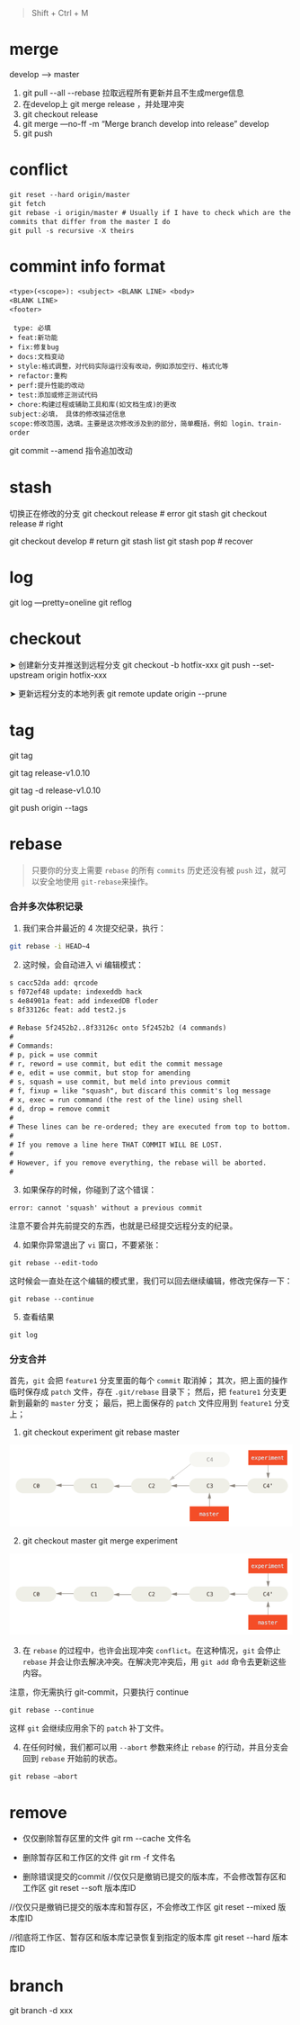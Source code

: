 > Shift + Ctrl + M

# merge

develop --> master
1. git pull --all --rebase   拉取远程所有更新并且不生成merge信息
2. 在develop上 git merge release ，并处理冲突
3. git checkout release
4. git merge —no-ff -m “Merge branch develop into release” develop
5. git push

# conflict
```
git reset --hard origin/master
git fetch
git rebase -i origin/master # Usually if I have to check which are the commits that differ from the master I do
git pull -s recursive -X theirs
```



# commint info format
```
<type>(<scope>): <subject> <BLANK LINE> <body>
<BLANK LINE>
<footer>

 type: 必填
➤ feat:新功能
➤ fix:修复bug
➤ docs:文档变动
➤ style:格式调整，对代码实际运行没有改动，例如添加空行、格式化等
➤ refactor:重构
➤ perf:提升性能的改动
➤ test:添加或修正测试代码
➤ chore:构建过程或辅助工具和库(如文档生成)的更改
subject:必填， 具体的修改描述信息
scope:修改范围，选填。主要是这次修改涉及到的部分，简单概括，例如 login、train-order
```
git commit --amend 指令追加改动

# stash
切换正在修改的分支
git checkout release  # error
git stash
git checkout release  # right

git checkout develop  # return
git stash list
git stash pop  # recover

# log
git log —pretty=oneline
git reflog

# checkout
➤ 创建新分支并推送到远程分支
git checkout -b hotfix-xxx
git push --set-upstream origin hotfix-xxx

➤ 更新远程分支的本地列表
git remote update origin --prune

# tag
git tag

git tag  release-v1.0.10

git tag -d  release-v1.0.10

git push origin --tags
# rebase

> 只要你的分支上需要 `rebase` 的所有 `commits` 历史还没有被 `push` 过，就可以安全地使用 `git-rebase`来操作。

### 合并多次体积记录

1. 我们来合并最近的 4 次提交纪录，执行：

```bash
git rebase -i HEAD~4
```

2. 这时候，会自动进入 vi 编辑模式：

```
s cacc52da add: qrcode
s f072ef48 update: indexeddb hack
s 4e84901a feat: add indexedDB floder
s 8f33126c feat: add test2.js

# Rebase 5f2452b2..8f33126c onto 5f2452b2 (4 commands)
#
# Commands:
# p, pick = use commit
# r, reword = use commit, but edit the commit message
# e, edit = use commit, but stop for amending
# s, squash = use commit, but meld into previous commit
# f, fixup = like "squash", but discard this commit's log message
# x, exec = run command (the rest of the line) using shell
# d, drop = remove commit
#
# These lines can be re-ordered; they are executed from top to bottom.
#
# If you remove a line here THAT COMMIT WILL BE LOST.
#
# However, if you remove everything, the rebase will be aborted.
#
```

3. 如果保存的时候，你碰到了这个错误：

```
error: cannot 'squash' without a previous commit
```

注意不要合并先前提交的东西，也就是已经提交远程分支的纪录。

4. 如果你异常退出了 `vi` 窗口，不要紧张：

```
git rebase --edit-todo
```



这时候会一直处在这个编辑的模式里，我们可以回去继续编辑，修改完保存一下：

```
git rebase --continue
```



5. 查看结果

```
git log
```

### 分支合并

首先，`git` 会把 `feature1` 分支里面的每个 `commit` 取消掉；
其次，把上面的操作临时保存成 `patch` 文件，存在 `.git/rebase` 目录下；
然后，把 `feature1` 分支更新到最新的 `master` 分支；
最后，把上面保存的 `patch` 文件应用到 `feature1` 分支上；

1. git checkout experiment
   git rebase master

![](./imgs/basic-rebase-3.png)

2. git checkout master
   git merge experiment

![](./imgs/basic-rebase-4.png)

3. 在 `rebase` 的过程中，也许会出现冲突 `conflict`。在这种情况，`git` 会停止 `rebase` 并会让你去解决冲突。在解决完冲突后，用 `git add` 命令去更新这些内容。

注意，你无需执行 git-commit，只要执行 continue

```
git rebase --continue
```

这样 `git` 会继续应用余下的 `patch` 补丁文件。

4. 在任何时候，我们都可以用 `--abort` 参数来终止 `rebase` 的行动，并且分支会回到 `rebase` 开始前的状态。

```
git rebase —abort
```

[reference]: http://jartto.wang/2018/12/11/git-rebase/



# remove

-  仅仅删除暂存区里的文件
git rm --cache 文件名

- 删除暂存区和工作区的文件
git rm -f 文件名

- 删除错误提交的commit
//仅仅只是撤销已提交的版本库，不会修改暂存区和工作区
git reset --soft 版本库ID


//仅仅只是撤销已提交的版本库和暂存区，不会修改工作区
git reset --mixed 版本库ID


//彻底将工作区、暂存区和版本库记录恢复到指定的版本库
git reset --hard 版本库ID

# branch
git branch -d xxx
